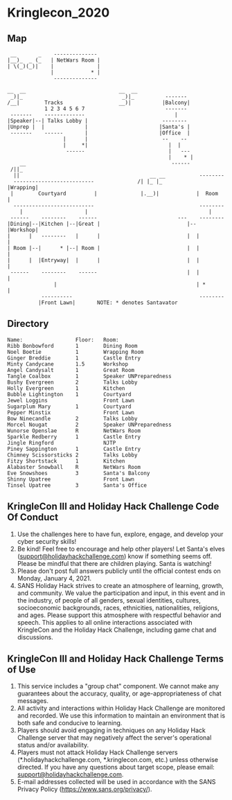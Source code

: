 # Kringlecon_2020



## Map

```
 __       _    --------------                                                
|__)_  _ (_   | NetWars Room |                                               
| \(_)(_)|    |              |                                               
              |            * |                                               
               --------------                                                
                                                                             
__  __                              __  __                                   
 _)|_                                _)|_          -------                   
/__|        Tracks                  __)|          |Balcony|                  
            1 2 3 4 5 6 7                          -------                   
 -------    -------------                             |                      
|Speaker|--| Talks Lobby |                        --------                   
|Unprep |  |             |                       |Santa's |                  
 -------    ------       |                       |Office  |                  
                  |      |                        --    --                   
                  |     *|                          |  |                     
                   ------                           |   ---                  
                                                    |    * |                 
    __                                               ------                  
 /||_                                                                        
  ||                                          __ __           --------       
  --------------------------              /| |_ |_           |Wrapping|      
 |        Courtyard         |              |.__)|            |  Room  |      
  --------------------------                                  --------       
    |                    |                                       |           
 ------    --------    ------                          ---    --------       
|Dining|--|Kitchen |--|Great |                            |--|Workshop|      
|      |   --------   |      |                            |  |        |      
| Room |--|      * |--| Room |                            |  |        |      
|      |  |Entryway|  |      |                            |  |        |      
 ------    --------    ------                             |  |        |      
               |                                             | *      |      
           ----------                                         --------       
          |Front Lawn|       NOTE: * denotes Santavator                      
```



## Directory

```
Name:                 Floor:   Room:
Ribb Bonbowford       1        Dining Room
Noel Boetie           1        Wrapping Room
Ginger Breddie        1        Castle Entry
Minty Candycane       1.5      Workshop
Angel Candysalt       1        Great Room
Tangle Coalbox        1        Speaker UNPreparedness
Bushy Evergreen       2        Talks Lobby
Holly Evergreen       1        Kitchen
Bubble Lightington    1        Courtyard
Jewel Loggins                  Front Lawn
Sugarplum Mary        1        Courtyard
Pepper Minstix                 Front Lawn
Bow Ninecandle        2        Talks Lobby
Morcel Nougat         2        Speaker UNPreparedness
Wunorse Openslae      R        NetWars Room
Sparkle Redberry      1        Castle Entry
Jingle Ringford                NJTP
Piney Sappington      1        Castle Entry
Chimney Scissorsticks 2        Talks Lobby
Fitzy Shortstack      1        Kitchen
Alabaster Snowball    R        NetWars Room
Eve Snowshoes         3        Santa's Balcony
Shinny Upatree                 Front Lawn
Tinsel Upatree        3        Santa's Office
```



## KringleCon III and Holiday Hack Challenge Code Of Conduct

1. Use the challenges here to have fun, explore, engage, and develop your cyber security skills!
2. Be kind! Feel free to encourage and help other players! Let Santa's elves (support@holidayhackchallenge.com) know if something seems off. Please be mindful that there are children playing. Santa is watching!
3. Please don't post full answers publicly until the official contest ends on Monday, January 4, 2021.
4. SANS Holiday Hack strives to create an atmosphere of learning, growth, and community. We value the participation and input, in this event and in the industry, of people of all genders, sexual identities, cultures, socioeconomic backgrounds, races, ethnicities, nationalities, religions, and ages. Please support this atmosphere with respectful behavior and speech. This applies to all online interactions associated with KringleCon and the Holiday Hack Challenge, including game chat and discussions.



## KringleCon III and Holiday Hack Challenge Terms of Use

1. This service includes a "group chat" component. We cannot make any guarantees about the accuracy, quality, or age-appropriateness of chat messages.
2. All activity and interactions within Holiday Hack Challenge are monitored and recorded. We use this information to maintain an environment that is both safe and conducive to learning.
3. Players should avoid engaging in techniques on any Holiday Hack Challenge server that may negatively affect the server's operational status and/or availability.
4. Players must not attack Holiday Hack Challenge servers (*.holidayhackchallenge.com, *.kringlecon.com, etc.) unless otherwise directed. If you have any questions about target scope, please email: support@holidayhackchallenge.com.
5. E-mail addresses collected will be used in accordance with the SANS Privacy Policy (https://www.sans.org/privacy/).